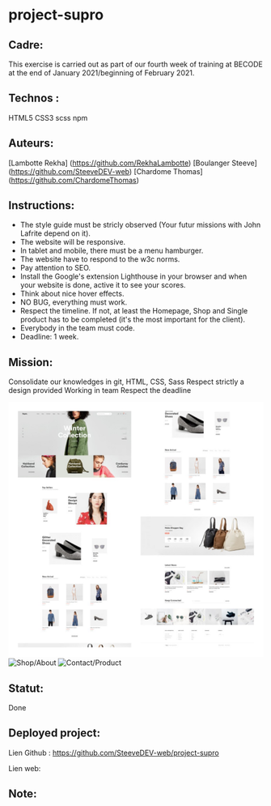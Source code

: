 # project-supro

## Cadre:
This exercise is carried out as part of our fourth week of training at BECODE at the end of January 2021/beginning of February 2021.

## Technos :
HTML5
CSS3
scss
npm

## Auteurs:
[Lambotte Rekha] (https://github.com/RekhaLambotte)
[Boulanger Steeve] (https://github.com/SteeveDEV-web)
[Chardome Thomas] (https://github.com/ChardomeThomas)

## Instructions:
* The style guide must be stricly observed (Your futur missions with John Lafrite depend on it).
* The website will be responsive.
* In tablet and mobile, there must be a menu hamburger.
* The website have to respond to the w3c norms.
* Pay attention to SEO.
* Install the Google's extension Lighthouse in your browser and when your website is done, active it to see your scores.
* Think about nice hover effects.
* NO BUG, everything must work.
* Respect the timeline. If not, at least the Homepage, Shop and Single product has to be completed (it's the most important for the client).
* Everybody in the team must code.
* Deadline: 1 week.

## Mission:
Consolidate our knowledges in git, HTML, CSS, Sass
Respect strictly a design provided
Working in team
Respect the deadline

![Homepage](images/design3.jpg)
![Shop/About](image/design1.jpg)
![Contact/Product](image/design2.jpg)

## Statut:
Done

## Deployed project:
Lien Github : https://github.com/SteeveDEV-web/project-supro

Lien web:

## Note:
